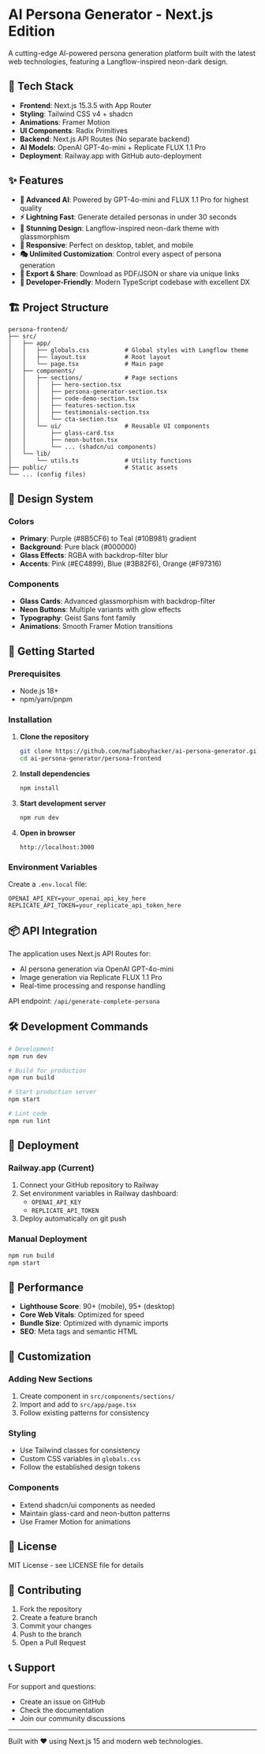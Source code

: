 # AI Persona Generator - Next.js Edition

A cutting-edge AI-powered persona generation platform built with the latest web technologies, featuring a Langflow-inspired neon-dark design.

## 🚀 Tech Stack

- **Frontend**: Next.js 15.3.5 with App Router
- **Styling**: Tailwind CSS v4 + shadcn
- **Animations**: Framer Motion
- **UI Components**: Radix Primitives
- **Backend**: Next.js API Routes (No separate backend)
- **AI Models**: OpenAI GPT-4o-mini + Replicate FLUX 1.1 Pro
- **Deployment**: Railway.app with GitHub auto-deployment

## ✨ Features

- **🧠 Advanced AI**: Powered by GPT-4o-mini and FLUX 1.1 Pro for highest quality
- **⚡ Lightning Fast**: Generate detailed personas in under 30 seconds
- **🎨 Stunning Design**: Langflow-inspired neon-dark theme with glassmorphism
- **📱 Responsive**: Perfect on desktop, tablet, and mobile
- **🎭 Unlimited Customization**: Control every aspect of persona generation
- **💾 Export & Share**: Download as PDF/JSON or share via unique links
- **🔧 Developer-Friendly**: Modern TypeScript codebase with excellent DX

## 🏗️ Project Structure

```
persona-frontend/
├── src/
│   ├── app/
│   │   ├── globals.css          # Global styles with Langflow theme
│   │   ├── layout.tsx           # Root layout
│   │   └── page.tsx             # Main page
│   ├── components/
│   │   ├── sections/            # Page sections
│   │   │   ├── hero-section.tsx
│   │   │   ├── persona-generator-section.tsx
│   │   │   ├── code-demo-section.tsx
│   │   │   ├── features-section.tsx
│   │   │   ├── testimonials-section.tsx
│   │   │   └── cta-section.tsx
│   │   └── ui/                  # Reusable UI components
│   │       ├── glass-card.tsx
│   │       ├── neon-button.tsx
│   │       └── ... (shadcn/ui components)
│   └── lib/
│       └── utils.ts             # Utility functions
├── public/                      # Static assets
└── ... (config files)
```

## 🎨 Design System

### Colors
- **Primary**: Purple (#8B5CF6) to Teal (#10B981) gradient
- **Background**: Pure black (#000000)
- **Glass Effects**: RGBA with backdrop-filter blur
- **Accents**: Pink (#EC4899), Blue (#3B82F6), Orange (#F97316)

### Components
- **Glass Cards**: Advanced glassmorphism with backdrop-filter
- **Neon Buttons**: Multiple variants with glow effects
- **Typography**: Geist Sans font family
- **Animations**: Smooth Framer Motion transitions

## 🚦 Getting Started

### Prerequisites
- Node.js 18+ 
- npm/yarn/pnpm

### Installation

1. **Clone the repository**
   ```bash
   git clone https://github.com/mafiaboyhacker/ai-persona-generator.git
   cd ai-persona-generator/persona-frontend
   ```

2. **Install dependencies**
   ```bash
   npm install
   ```

3. **Start development server**
   ```bash
   npm run dev
   ```

4. **Open in browser**
   ```
   http://localhost:3000
   ```

### Environment Variables
Create a `.env.local` file:
```env
OPENAI_API_KEY=your_openai_api_key_here
REPLICATE_API_TOKEN=your_replicate_api_token_here
```

## 📦 API Integration

The application uses Next.js API Routes for:
- AI persona generation via OpenAI GPT-4o-mini
- Image generation via Replicate FLUX 1.1 Pro
- Real-time processing and response handling

API endpoint: `/api/generate-complete-persona`

## 🛠️ Development Commands

```bash
# Development
npm run dev

# Build for production
npm run build

# Start production server
npm start

# Lint code
npm run lint
```

## 🚀 Deployment

### Railway.app (Current)
1. Connect your GitHub repository to Railway
2. Set environment variables in Railway dashboard:
   - `OPENAI_API_KEY`
   - `REPLICATE_API_TOKEN`
3. Deploy automatically on git push

### Manual Deployment
```bash
npm run build
npm start
```

## 🎯 Performance

- **Lighthouse Score**: 90+ (mobile), 95+ (desktop)
- **Core Web Vitals**: Optimized for speed
- **Bundle Size**: Optimized with dynamic imports
- **SEO**: Meta tags and semantic HTML

## 🔧 Customization

### Adding New Sections
1. Create component in `src/components/sections/`
2. Import and add to `src/app/page.tsx`
3. Follow existing patterns for consistency

### Styling
- Use Tailwind classes for consistency
- Custom CSS variables in `globals.css`
- Follow the established design tokens

### Components
- Extend shadcn/ui components as needed
- Maintain glass-card and neon-button patterns
- Use Framer Motion for animations

## 📄 License

MIT License - see LICENSE file for details

## 🤝 Contributing

1. Fork the repository
2. Create a feature branch
3. Commit your changes
4. Push to the branch
5. Open a Pull Request

## 📞 Support

For support and questions:
- Create an issue on GitHub
- Check the documentation
- Join our community discussions

---

Built with ❤️ using Next.js 15 and modern web technologies.